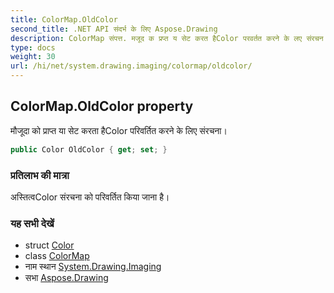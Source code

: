 ```yaml
---
title: ColorMap.OldColor
second_title: .NET API संदर्भ के लिए Aspose.Drawing
description: ColorMap संपत्त. मजूद क प्रप्त य सेट करत हैColor परवर्तत करने के लए संरचन
type: docs
weight: 30
url: /hi/net/system.drawing.imaging/colormap/oldcolor/
---
```

## ColorMap.OldColor property

मौजूदा को प्राप्त या सेट करता हैColor परिवर्तित करने के लिए संरचना।

```csharp
public Color OldColor { get; set; }
```

### प्रतिलाभ की मात्रा

अस्तित्वColor संरचना को परिवर्तित किया जाना है।

### यह सभी देखें

* struct [Color](../../../system.drawing/color/)
* class [ColorMap](../)
* नाम स्थान [System.Drawing.Imaging](../../colormap/)
* सभा [Aspose.Drawing](../../../)


